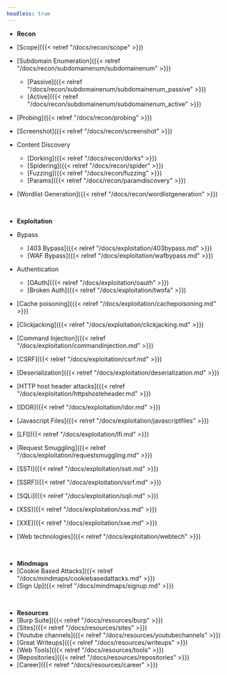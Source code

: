 ```yaml
---
headless: true
---
```


- **Recon**
- [Scope]({{< relref "/docs/recon/scope" >}})
- [Subdomain Enumeration]({{< relref "/docs/recon/subdomainenum/subdomainenum" >}})
	- [Passive]({{< relref "/docs/recon/subdomainenum/subdomainenum_passive" >}})
	- [Active]({{< relref "/docs/recon/subdomainenum/subdomainenum_active" >}})
- [Probing]({{< relref "/docs/recon/probing" >}})
- [Screenshot]({{< relref "/docs/recon/screenshot" >}})

- Content Discovery
	- [Dorking]({{< relref "/docs/recon/dorks" >}})
	- [Spidering]({{< relref "/docs/recon/spider" >}})
	- [Fuzzing]({{< relref "/docs/recon/fuzzing" >}})
	- [Params]({{< relref "/docs/recon/paramdiscovery" >}})

- [Wordlist Generation]({{< relref "/docs/recon/wordlistgeneration" >}})

<br />

- **Exploitation**
- Bypass
	- [403 Bypass]({{< relref "/docs/exploitation/403bypass.md" >}})
	- [WAF Bypass]({{< relref "/docs/exploitation/wafbypass.md" >}})
- Authentication
	- [OAuth]({{< relref "/docs/exploitation/oauth" >}})
	- [Broken Auth]({{< relref "/docs/exploitation/twofa" >}})

- [Cache poisoning]({{< relref "/docs/exploitation/cachepoisoning.md" >}})
- [Clickjacking]({{< relref "/docs/exploitation/clickjacking.md" >}})
- [Command Injection]({{< relref "/docs/exploitation/commandinjection.md" >}})
- [CSRF]({{< relref "/docs/exploitation/csrf.md" >}})
- [Deserialization]({{< relref "/docs/exploitation/deserialization.md" >}})
- [HTTP host header attacks]({{< relref "/docs/exploitation/httpshosteheader.md" >}})
- [IDOR]({{< relref "/docs/exploitation/idor.md" >}})
- [Javascript Files]({{< relref "/docs/exploitation/javascriptfiles" >}})
- [LFI]({{< relref "/docs/exploitation/lfi.md" >}})
- [Request Smuggling]({{< relref "/docs/exploitation/requestsmuggling.md" >}})
- [SSTI]({{< relref "/docs/exploitation/ssti.md" >}})
- [SSRF]({{< relref "/docs/exploitation/ssrf.md" >}})
- [SQLi]({{< relref "/docs/exploitation/sqli.md" >}})
- [XSS]({{< relref "/docs/exploitation/xss.md" >}})
- [XXE]({{< relref "/docs/exploitation/xxe.md" >}})
- [Web technologies]({{< relref "/docs/exploitation/webtech" >}})

<br />

- **Mindmaps**
- [Cookie Based Attacks]({{< relref "/docs/mindmaps/cookiebasedattacks.md" >}})
- [Sign Up]({{< relref "/docs/mindmaps/signup.md" >}})

<br />

- **Resources**
- [Burp Suite]({{< relref "/docs/resources/burp" >}})
- [Sites]({{< relref "/docs/resources/sites" >}})
- [Youtube channels]({{< relref "/docs/resources/youtubechannels" >}})
- [Great Writeups]({{< relref "/docs/resources/writeups" >}})
- [Web Tools]({{< relref "/docs/resources/tools" >}})
- [Repositories]({{< relref "/docs/resources/repositories" >}})
- [Career]({{< relref "/docs/resources/career" >}})

<br />
